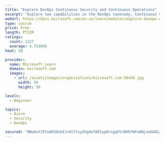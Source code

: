 ```yaml
---
title: "Explore DevOps Continuous Security and Continuous Operations"
excerpt: "Explore two capabilities in the DevOps taxonomy, Continuous Security and Continuous Operations."
webUrl: https://docs.microsoft.com/en-us/learn/modules/explore-devops-continuous-security-operations/
type: course
price: Free
length: PT22M
ratings:
  count: 1127
  average: 4.724046
heat: 50

provider:
  name: Microsoft Learn
  domain: microsoft.com
  images:
    - url: /assets/images/organizations/microsoft.com-50x50.jpg
      width: 50
      height: 50

levels:
  - Beginner

topics:
  - Azure
  - Security
  - DevOps

secured: "0Wu6oYJIYuHO3Oz6IJrmlFJsyZVg4e78EIypDrxgqFh/BHh7WFe8NjzwGGA2/D2A0SvtwT4Qn69MeGzlRtwjqTBsOOXWD09qqrJQSG5XJ9bg1kc73kbD+7JBNgYujWej8dQ+Du5+hDhJ2GNQ/aZ3HWBw9B8F5OizphBQHRxVLQrp3+cfbs0bdeF6dhcJlfOxZklTlcOivfgGG9GitHhR+JXQRke/S0cGT8BUuotCg9MEF+Yw4w6b72u+v4KDogXllmrK/iOk7Yg1VInvP/SFKcVXYAeVRfsgsHveU59J0blbPRIF0cgnJp17QIPK8rm7K17RJfqmMtKfKUVCCgtLSJRgNsDwV5d2QM41oVfNy0nxMM+7JOHauj7Qu1htFyBSFZgH5OKkDqpMUnUAd0OXkMUBa95RXAgFcRdXfYmB2q0=;xzsh8uwlzOc+/bmn1FL7Qw=="
---
```



